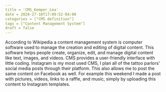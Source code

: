 ```yaml
---
title = 'CMS_Kemper_Lea'
date = 2024-27-10T17:09:52-04:00
categories = ["CMS definition"]
tags = ["Content Management System"]
draft = false
---
```

  According to Wikipedia a content management system is computer software used to manage the creation and editing of digital content. This software helps people create, organize, edit, and manage digital content like text, images, and videos. CMS provides a user-friendly interface with little coding. Instagram is my most used CMS, I plan all of the tattoo parlors' social media posts through their platform. This also allows me to post the same content on Facebook as well. For example this weekend I made a post with pictures, videos, links to a raffle, and music, simply by uploading this content to Instagram templates.  
